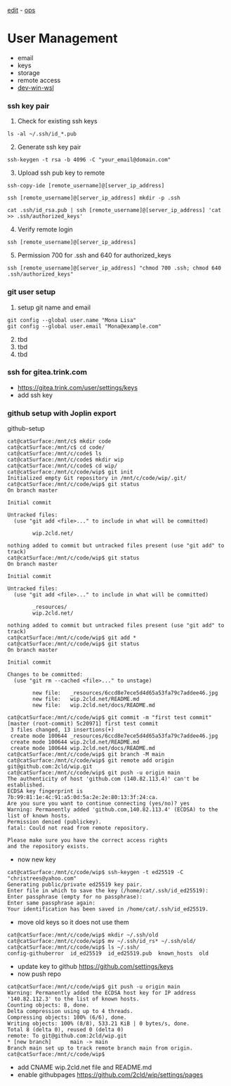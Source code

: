 [edit](https://github.com/2cld/netstack/edit/master/docs/ops/users/README.md) - [ops](../)

# User Management

- email
- keys
- storage
- remote access
- [dev-win-wsl](./dev-win-wsl)

### ssh key pair
1. Check for existing ssh keys
```
ls -al ~/.ssh/id_*.pub
```
2. Generate ssh key pair
```
ssh-keygen -t rsa -b 4096 -C "your_email@domain.com"
```
3. Upload ssh pub key to remote
```
ssh-copy-ide [remote_username]@[server_ip_address]
```
```
ssh [remote_username]@[server_ip_address] mkdir -p .ssh
```
```
cat .ssh/id_rsa.pub | ssh [remote_username]@[server_ip_address] 'cat >> .ssh/authorized_keys'
```
4. Verify remote login
```
ssh [remote_username]@[server_ip_address]
```
5. Permission 700 for .ssh and 640 for authorized_keys
```
ssh [remote_username]@[server_ip_address] "chmod 700 .ssh; chmod 640 .ssh/authorized_keys"
```

### git user setup
1. setup git name and email
```
git config --global user.name "Mona Lisa"
git config --global user.email "Mona@example.com"
```
2. tbd
3. tbd
4. tbd

### ssh for gitea.trink.com
- https://gitea.trink.com/user/settings/keys
- add ssh key

### github setup with Joplin export
github-setup

```
cat@catSurface:/mnt/c$ mkdir code
cat@catSurface:/mnt/c$ cd code/
cat@catSurface:/mnt/c/code$ ls
cat@catSurface:/mnt/c/code$ mkdir wip
cat@catSurface:/mnt/c/code$ cd wip/
cat@catSurface:/mnt/c/code/wip$ git init
Initialized empty Git repository in /mnt/c/code/wip/.git/
cat@catSurface:/mnt/c/code/wip$ git status
On branch master

Initial commit

Untracked files:
  (use "git add <file>..." to include in what will be committed)

        wip.2cld.net/

nothing added to commit but untracked files present (use "git add" to track)
cat@catSurface:/mnt/c/code/wip$ git status
On branch master

Initial commit

Untracked files:
  (use "git add <file>..." to include in what will be committed)

        _resources/
        wip.2cld.net/

nothing added to commit but untracked files present (use "git add" to track)
cat@catSurface:/mnt/c/code/wip$ git add *
cat@catSurface:/mnt/c/code/wip$ git status
On branch master

Initial commit

Changes to be committed:
  (use "git rm --cached <file>..." to unstage)

        new file:   _resources/6ccd8e7ece5d4d65a53fa79c7addee46.jpg
        new file:   wip.2cld.net/README.md
        new file:   wip.2cld.net/docs/README.md

cat@catSurface:/mnt/c/code/wip$ git commit -m "first test commit"
[master (root-commit) 5c20971] first test commit
 3 files changed, 13 insertions(+)
 create mode 100644 _resources/6ccd8e7ece5d4d65a53fa79c7addee46.jpg
 create mode 100644 wip.2cld.net/README.md
 create mode 100644 wip.2cld.net/docs/README.md
cat@catSurface:/mnt/c/code/wip$ git branch -M main
cat@catSurface:/mnt/c/code/wip$ git remote add origin git@github.com:2cld/wip.git
cat@catSurface:/mnt/c/code/wip$ git push -u origin main
The authenticity of host 'github.com (140.82.113.4)' can't be established.
ECDSA key fingerprint is 7b:99:81:1e:4c:91:a5:0d:5a:2e:2e:80:13:3f:24:ca.
Are you sure you want to continue connecting (yes/no)? yes
Warning: Permanently added 'github.com,140.82.113.4' (ECDSA) to the list of known hosts.
Permission denied (publickey).
fatal: Could not read from remote repository.

Please make sure you have the correct access rights
and the repository exists.
```

- now new key

```
cat@catSurface:/mnt/c/code/wip$ ssh-keygen -t ed25519 -C "christrees@yahoo.com"
Generating public/private ed25519 key pair.
Enter file in which to save the key (/home/cat/.ssh/id_ed25519):
Enter passphrase (empty for no passphrase):
Enter same passphrase again:
Your identification has been saved in /home/cat/.ssh/id_ed25519.
```

- move old keys so it does not use them
```
cat@catSurface:/mnt/c/code/wip$ mkdir ~/.ssh/old
cat@catSurface:/mnt/c/code/wip$ mv ~/.ssh/id_rs* ~/.ssh/old/
cat@catSurface:/mnt/c/code/wip$ ls ~/.ssh/
config-githuberror  id_ed25519  id_ed25519.pub  known_hosts  old
```
 
 - update key to github https://github.com/settings/keys
 - now push repo
 ```
 cat@catSurface:/mnt/c/code/wip$ git push -u origin main
Warning: Permanently added the ECDSA host key for IP address '140.82.112.3' to the list of known hosts.
Counting objects: 8, done.
Delta compression using up to 4 threads.
Compressing objects: 100% (6/6), done.
Writing objects: 100% (8/8), 533.21 KiB | 0 bytes/s, done.
Total 8 (delta 0), reused 0 (delta 0)
remote: To git@github.com:2cld/wip.git
 * [new branch]      main -> main
Branch main set up to track remote branch main from origin.
cat@catSurface:/mnt/c/code/wip$
```

- add CNAME wip.2cld.net file and README.md
- enable githubpages https://github.com/2cld/wip/settings/pages

